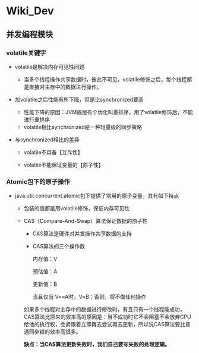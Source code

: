 # Wiki_Dev
## 并发编程模块
### volatile关键字
* volatile是解决内存可见性问题

  * 当多个线程操作共享数据时，彼此不可见，volatile修饰之后，每个线程都是直接对主存中的数据进行操作。

* 加volatile之后性能有所下降，但是比synchronized要高

  * 性能下降的原因：JVM底层有个优化叫重排序，用了volatile修饰后，不能进行重排序
  * volatile相比synchronized是一种轻量级的同步策略

* 与synchronized相比的差异

  * volatile不具备【互斥性】

  * volatile不能保证变量的【原子性】
  
### Atomic包下的原子操作
* java.util.concurrent.atomic包下提供了常用的原子变量，其有如下特点

  * 包装的值都是用volatile修饰，保证内存可见性

  * CAS（Compare-And-Swap）算法保证数据的原子性

    * CAS算法是硬件对并发操作共享数据的支持

    * CAS算法的三个操作数

      内存值：V

      预估值：A

      更新值：B

      当且仅当 V==A时，V=B；否则，将不做任何操作

    如果多个线程对主存中的数据进行修改时，有且只有一个线程能成功，CAS算法比原来的效率高的原因是：当不成功时它不会阻塞不会放弃CPU给他的执行权，会紧跟着立即再去尝试再去更新，所以说CAS算法要比普通同步锁的效率高很多。

    **缺点：当CAS算法更新失败时，我们自己要写失败的处理逻辑。**
